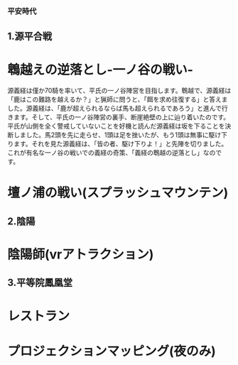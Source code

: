 ### 平安時代
## 1.源平合戦
# 鵯越えの逆落とし-一ノ谷の戦い-
源義経は僅か70騎を率いて、平氏の一ノ谷陣営を目指します。鵯越で、源義経は「鹿はこの難路を越えるか？」と猟師に問うと、「餌を求め往復する」と答えました。源義経は、「鹿が超えられるならば馬も超えられるであろう」と進んで行きます。そして、平氏の一ノ谷陣営の裏手、断崖絶壁の上に辿り着いたのです。平氏が山側を全く警戒していないことを好機と読んだ源義経は坂を下ることを決断しました。馬2頭を先に走らせ、1頭は足を挫いたが、もう1頭は無事に駆け下ります。それを見た源義経は、「皆の者、駆け下りよ！」と先陣を切りました。これが有名な一ノ谷の戦いでの義経の奇策、「義経の鵯越の逆落とし」なのです。
# 壇ノ浦の戦い(スプラッシュマウンテン)
## 2.陰陽
# 陰陽師(vrアトラクション)
## 3.平等院鳳凰堂
# レストラン
# プロジェクションマッピング(夜のみ)
